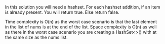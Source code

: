 In this solution you will need a hashset. For each hashset addition, if an item is already present. You will return true. Else return false.

Time complexity is O(n) as the worst case scenario is that the last element in the list of nums is at the end of the list.
Space complexity is O(n) as well as there in the worst case scenario you are creating a HashSet<>() with at the same size as the nums list.

